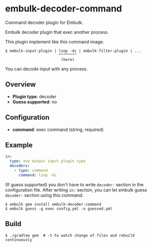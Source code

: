 # embulk-decoder-command

Command decoder plugin for Embulk.

Embulk decoder plugin that exec another process.

This plugin implement like this command image.

```
$ embulk-input-plugin | lzop -dc | embulk-filter-plugin | ...
                        ^^^^^^^^
                         (here)
```

You can decode input with any process.

## Overview

* **Plugin type**: decoder
* **Guess supported**: no

## Configuration

- **command**: exec command (string, required)

## Example

```yaml
in:
  type: any output input plugin type
  decoders:
    - type: command
      command: lzop -dc
```

(If guess supported) you don't have to write `decoder:` section in the configuration file. After writing `in:` section, you can let embulk guess `decoder:` section using this command:

```
$ embulk gem install embulk-decoder-command
$ embulk guess -g exec config.yml -o guessed.yml
```

## Build

```
$ ./gradlew gem  # -t to watch change of files and rebuild continuously
```
